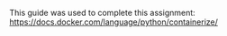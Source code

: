 This guide was used to complete this assignment:
https://docs.docker.com/language/python/containerize/
